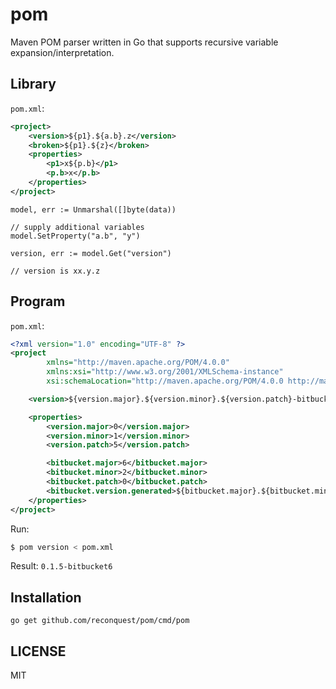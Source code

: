 # pom

Maven POM parser written in Go that supports recursive variable expansion/interpretation.

## Library

`pom.xml`:
```xml
<project>
	<version>${p1}.${a.b}.z</version>
	<broken>${p1}.${z}</broken>
	<properties>
		<p1>x${p.b}</p1>
		<p.b>x</p.b>
	</properties>
</project>
```

```
model, err := Unmarshal([]byte(data))

// supply additional variables
model.SetProperty("a.b", "y")

version, err := model.Get("version")

// version is xx.y.z
```

## Program

`pom.xml`:
```xml
<?xml version="1.0" encoding="UTF-8" ?>
<project
        xmlns="http://maven.apache.org/POM/4.0.0"
        xmlns:xsi="http://www.w3.org/2001/XMLSchema-instance"
        xsi:schemaLocation="http://maven.apache.org/POM/4.0.0 http://maven.apache.org/maven-v4_0_0.xsd">

    <version>${version.major}.${version.minor}.${version.patch}-bitbucket${bitbucket.major}</version>

    <properties>
        <version.major>0</version.major>
        <version.minor>1</version.minor>
        <version.patch>5</version.patch>

        <bitbucket.major>6</bitbucket.major>
        <bitbucket.minor>2</bitbucket.minor>
        <bitbucket.patch>0</bitbucket.patch>
        <bitbucket.version.generated>${bitbucket.major}.${bitbucket.minor}.${bitbucket.patch}</bitbucket.version.generated>
    </properties>
</project>
```

Run:
```sh
$ pom version < pom.xml
```

Result:
`0.1.5-bitbucket6`

## Installation

```
go get github.com/reconquest/pom/cmd/pom
```

## LICENSE

MIT
